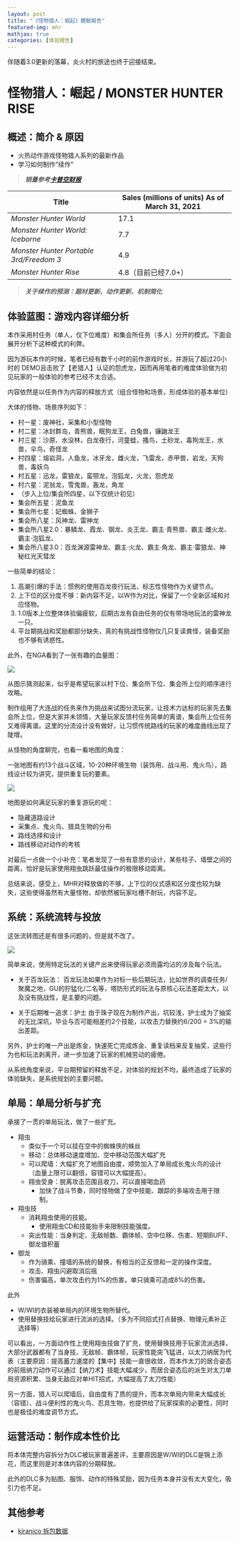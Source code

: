 ```yaml
---
layout: post
title: "《怪物猎人：崛起》體驗報告"
featured-img: mhr
mathjax: true
categories: [体验报告]
---
```


伴随着3.0更新的落幕，炎火村的旅途也终于迎接结束。

<!--more-->

# 怪物猎人：崛起 / MONSTER HUNTER RISE


## 概述：简介 & 原因

+ 火热动作游戏怪物猎人系列的最新作品
+ 学习如何制作“续作”

> ***销量参考[卡普空财报](https://www.capcom.co.jp/ir/english/finance/million.html)***

| Title                                        | Sales (millions of units) As of March 31, 2021 |
| -------------------------------------------- | ---------------------------------------------- |
| *Monster Hunter World*                       | 17.1                                           |
| *Monster Hunter World: Iceborne*             | 7.7                                            |
| *Monster Hunter Portable 3rd/Freedom 3*      | 4.9                                            |
| *Monster Hunter Rise*                        | 4.8（目前已经7.0+）             |

> ***关于续作的预测：题材更新、动作更新、机制简化***


## 体验蓝图：游戏内容详细分析

本作采用村任务（单人，仅下位难度）和集会所任务（多人）分开的模式。下面会展开分析下这种模式的利弊。

因为游玩本作的时候，笔者已经有数千小时的前作游戏时长，并游玩了超过20小时的 DEMO且击败了【老猎人】认证的怨虎龙，因而再用笔者的难度体验做为初见玩家的一般体验的参考已经不太合适。

内容依然是以任务作为内容的释放方式（组合怪物和场景，形成体验的基本单位）


大体的怪物、场景序列如下：

+ 村一星：废神社，采集和小型怪物
+ 村二星：冰封群岛，青熊兽，眠狗龙王，白兔兽，镰鼬龙王
+ 村三星：沙原、水没林，白龙夜行，河童蛙，搔鸟，土砂龙，毒狗龙王，水兽，伞鸟，奇怪龙
+ 村四星：熔岩洞，人鱼龙，冰牙龙，雌火龙，飞雷龙，赤甲兽，岩龙，天狗兽，毒妖鸟
+ 村五星：迅龙，雷狼龙，蛮颚龙，泡狐龙，火龙，怨虎龙
+ 村六星：泥翁龙，雪鬼兽，轰龙，角龙
+ （步入上位/集会所四星，以下仅统计初见）
+ 集会所五星：泥鱼龙
+ 集会所七星：妃蜘蛛、金狮子
+ 集会所八星：风神龙、雷神龙
+ 集会所八星2.0：暴鳞龙、霞龙、钢龙、炎王龙、霸主·青熊兽、霸主·雌火龙、霸主·泡狐龙、
+ 集会所八星3.0：百龙渊源雷神龙、霸主·火龙、霸主·角龙、霸主·雷狼龙、神秘红光天彗龙

一些简单的结论：

1. 高潮引爆的手法：惯例的使用百龙夜行玩法、标志性怪物作为关键节点。
2. 上下位的区分度不够：新内容不足，以W作为对比，保留了一个全新区域和对应怪物。
3. 1.0版本上位整体体验偏疲软，后期古龙有自由任务的仅有带场地玩法的雷神龙一只。
4. 平台期挑战和奖励都部分缺失，真的有挑战性怪物仅几只复读粪怪，装备奖励也不够有诱惑性。

此外，在NGA看到了一张有趣的血量图：

![](/assets/img/gameplay/mhr/hp.jpg)

从图示猜测起来，似乎是希望玩家以村下位、集会所下位、集会所上位的顺序进行攻略。

制作组用了大连战的任务来作为挑战来试图分流玩家，让技术力达标的玩家先去集会所上位，但是大家并未领情，大量玩家反馈村任务简单的离谱，集会所上位任务又难得离谱。这里的分流设计没有做好，让习惯传统路线的玩家的难度曲线出现了陡增。

从怪物的角度聊完，也看一看地图的角度：

一张地图有约13个战斗区域，10-20种环境生物（装饰用、战斗用、鬼火鸟），路线设计较为讲究，提供重复玩的要素。

![](/assets/img/gameplay/mhr/map_001.png)

地图是如何满足玩家的重复游玩的呢：

+ 隐藏道路设计
+ 采集点、鬼火鸟、猎具生物的分布
+ 路线选择和设计
+ 路线移动对动作的考核

对最后一点做一个小补充：笔者发现了一些有意思的设计，某些柱子、墙壁之间的距离，恰好是玩家使用翔虫跳跃最佳操作的极限移动距离。

总结来说，感受上，MHR对释放做的不够，上下位的仪式感和区分度也较为缺失，这些使得虽然有大量怪物，却依然被玩家吐槽不耐玩，内容不足。


## 系统：系统流转与投放

这张流转图还是有很多问题的，但是就不改了。

![](/assets/img/gameplay/mhr/mhr.jpg)

简单来说，使用特定玩法的关键产出来使得玩家必须雨露均沾的涉及每个玩法。

+ 关于百龙玩法：
百龙玩法如果作为对标一些后期玩法，比如世界的调查任务/聚魔之地，GU的狞猛化/二名等，塔防形式的玩法与原核心玩法差距太大，以及没有挑战性，是主要的问题。

+ 关于后期唯一追求：护士
由于珠子现在为制作产出，坑较浅，护士成为了抽奖的无比深坑，毕业与否可能相差约2个技能，以攻击力替换约6/200 = 3%的输出差距。

另外，护士的唯一产出是炼金，快速死亡完成炼金、重复读档来反复抽奖，这些行为也和玩法剥离开，进一步加速了玩家的机械劳动的疲倦。

从系统角度来说，平台期预留的释放不足，对体验的规划不均，最终造成了玩家的体验缺失，是系统规划的主要问题。


## 单局：单局分析与扩充

承接了一贯的单局玩法，做了一些扩充。

+ 翔虫
  + 类似于一个可以挂在空中的蜘蛛侠的蛛丝
  + 移动：总体移动速度增加、空中移动范围大幅扩充
  + 可以爬墙：大幅扩充了地图自由度，顺势加入了单局成长鬼火鸟的设计（血量上限可以翻倍，容错可以大幅提高）。
  + 翔虫受身：脱离攻击范围且收刀，可以直接喝血药
    + 加快了战斗节奏，同时怪物做了空中技能、跟踪的多端攻击用于限制。
+ 翔虫技
  + 消耗翔虫使用的技能。
    + 使用翔虫CD和技能抬手来限制技能强度。
  + 突出性能：当身判定、无敌帧数、霸体帧、空中位移、伤害、短期BUFF、御龙值积蓄
+ 御龙
  + 作为骑乘、撞墙的系统的替换，有相当的正反馈和一定的操作深度。
  + 攻击、翔虫闪避取消后摇
  + 伤害偏高，单次攻击约为1%的伤害，单只骑乘可造成8%的伤害。

此外

+ W/WI的衣装被单局内的环境生物所替代。
+ 使用替换技给玩家进行流派的选择。（多为不同招式打点替换、物理元素补正选择等）

可以看出，一方面动作性上使用翔虫技做了扩充，使用替换技用于玩家流派选择，大部分武器都有了当身技、无敌帧、霸体帧，玩家性能突飞猛进，以太刀纳居为代表（主要原因：提高蓄力速度的【集中】技能一直很收敛，而本作太刀的居合姿态的前摇纳刀动作可以通过【纳刀术】技能大幅减少，而居合姿态后的派生对太刀单局资源积累、当身无敌应对单HIT招式，大幅提高了太刀性能）

另一方面，猎人可以爬墙后，自由度有了质的提升，而本次单局内带来大幅成长（容错）、战斗便利性的鬼火鸟、忍具生物，也提供给了玩家探索的必要性，同时也是极佳的难度调节方式。


## 运营活动：制作成本性价比

将本体完整内容拆分为DLC被玩家普遍差评，主要原因是W/WI的DLC是锦上添花，而这里则是对本体内容的分期释放。

此外的DLC多为贴图、服饰、动作的特殊奖励，因为任务本身并没有太大变化，吸引力也不足。


## 其他参考

+ [kiranico 拆包数据](https://mhrise.kiranico.com/zh)

